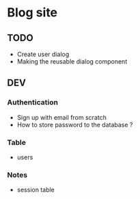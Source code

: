 # Blog site

## TODO

- Create user dialog
- Making the reusable dialog component

## DEV

### Authentication

- Sign up with email from scratch
- How to store password to the database ?

### Table

- users

### Notes

- session table
